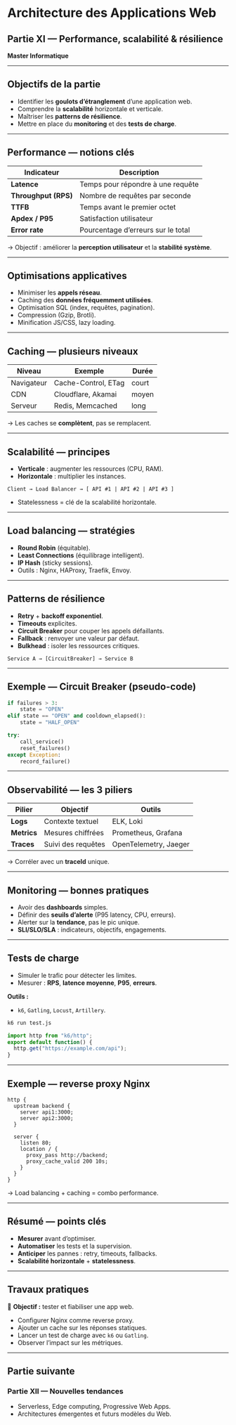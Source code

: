 # Architecture des Applications Web  
## Partie XI — Performance, scalabilité & résilience  
**Master Informatique**

---

## Objectifs de la partie

- Identifier les **goulots d’étranglement** d’une application web.  
- Comprendre la **scalabilité** horizontale et verticale.  
- Maîtriser les **patterns de résilience**.  
- Mettre en place du **monitoring** et des **tests de charge**.  

---

## Performance — notions clés

| Indicateur | Description |
|-------------|-------------|
| **Latence** | Temps pour répondre à une requête |
| **Throughput (RPS)** | Nombre de requêtes par seconde |
| **TTFB** | Temps avant le premier octet |
| **Apdex / P95** | Satisfaction utilisateur |
| **Error rate** | Pourcentage d’erreurs sur le total |

→ Objectif : améliorer la **perception utilisateur** et la **stabilité système**.  

---

## Optimisations applicatives

- Minimiser les **appels réseau**.  
- Caching des **données fréquemment utilisées**.  
- Optimisation SQL (index, requêtes, pagination).  
- Compression (Gzip, Brotli).  
- Minification JS/CSS, lazy loading.  

---

## Caching — plusieurs niveaux

| Niveau | Exemple | Durée |
|---------|----------|--------|
| Navigateur | Cache-Control, ETag | court |
| CDN | Cloudflare, Akamai | moyen |
| Serveur | Redis, Memcached | long |

→ Les caches se **complètent**, pas se remplacent.  

---

## Scalabilité — principes

- **Verticale** : augmenter les ressources (CPU, RAM).  
- **Horizontale** : multiplier les instances.  

```text
Client → Load Balancer → [ API #1 | API #2 | API #3 ]
```

- Statelessness = clé de la scalabilité horizontale.  

---

## Load balancing — stratégies

- **Round Robin** (équitable).  
- **Least Connections** (équilibrage intelligent).  
- **IP Hash** (sticky sessions).  
- Outils : Nginx, HAProxy, Traefik, Envoy.  

---

## Patterns de résilience

- **Retry** + **backoff exponentiel**.  
- **Timeouts** explicites.  
- **Circuit Breaker** pour couper les appels défaillants.  
- **Fallback** : renvoyer une valeur par défaut.  
- **Bulkhead** : isoler les ressources critiques.  

```text
Service A → [CircuitBreaker] → Service B
```

---

## Exemple — Circuit Breaker (pseudo-code)

```python
if failures > 3:
    state = "OPEN"
elif state == "OPEN" and cooldown_elapsed():
    state = "HALF_OPEN"

try:
    call_service()
    reset_failures()
except Exception:
    record_failure()
```

---

## Observabilité — les 3 piliers

| Pilier | Objectif | Outils |
|---------|-----------|--------|
| **Logs** | Contexte textuel | ELK, Loki |
| **Metrics** | Mesures chiffrées | Prometheus, Grafana |
| **Traces** | Suivi des requêtes | OpenTelemetry, Jaeger |

→ Corréler avec un **traceId** unique.  

---

## Monitoring — bonnes pratiques

- Avoir des **dashboards** simples.  
- Définir des **seuils d’alerte** (P95 latency, CPU, erreurs).  
- Alerter sur la **tendance**, pas le pic unique.  
- **SLI/SLO/SLA** : indicateurs, objectifs, engagements.  

---

## Tests de charge

- Simuler le trafic pour détecter les limites.  
- Mesurer : **RPS**, **latence moyenne**, **P95**, **erreurs**.  

**Outils :**
- `k6`, `Gatling`, `Locust`, `Artillery`.  

```bash
k6 run test.js
```

```js
import http from "k6/http";
export default function() {
  http.get("https://example.com/api");
}
```

---

## Exemple — reverse proxy Nginx

```nginx
http {
  upstream backend {
    server api1:3000;
    server api2:3000;
  }

  server {
    listen 80;
    location / {
      proxy_pass http://backend;
      proxy_cache_valid 200 10s;
    }
  }
}
```

→ Load balancing + caching = combo performance.  

---

## Résumé — points clés

- **Mesurer** avant d’optimiser.  
- **Automatiser** les tests et la supervision.  
- **Anticiper** les pannes : retry, timeouts, fallbacks.  
- **Scalabilité horizontale** + **statelessness**.  

---

## Travaux pratiques

🎯 **Objectif :** tester et fiabiliser une app web.  
- Configurer Nginx comme reverse proxy.  
- Ajouter un cache sur les réponses statiques.  
- Lancer un test de charge avec `k6` ou `Gatling`.  
- Observer l’impact sur les métriques.  

---

## Partie suivante

### Partie XII — Nouvelles tendances
- Serverless, Edge computing, Progressive Web Apps.  
- Architectures émergentes et futurs modèles du Web.  
